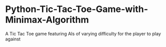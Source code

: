 # Python-Tic-Tac-Toe-Game-with-Minimax-Algorithm
A Tic Tac Toe game featuring AIs of varying difficulty for the player to play against
